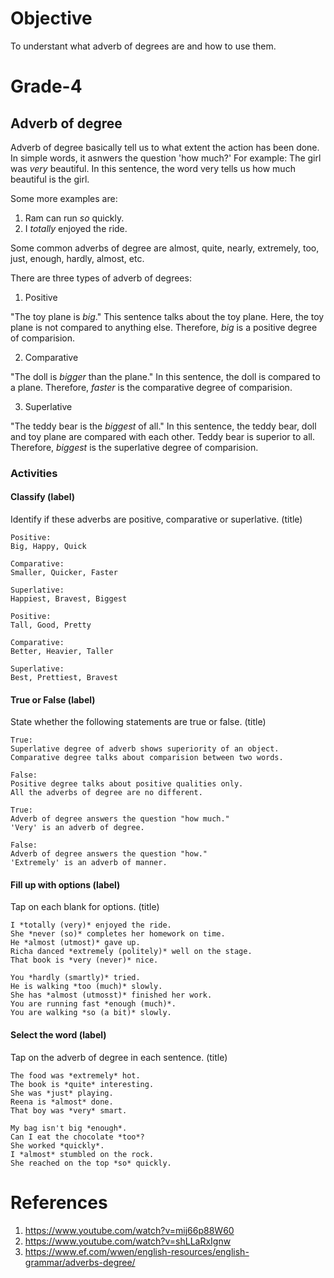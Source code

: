 # Objective

To understant what adverb of degrees are and how to use them.

# Grade-4

## Adverb of degree

Adverb of degree basically tell us to what extent the action has been done. In simple words, it asnwers the question 'how much?' For example:
The girl was *very* beautiful.
In this sentence, the word very tells us how much beautiful is the girl.

Some more examples are:
1. Ram can run *so* quickly.
2. I *totally* enjoyed the ride.

Some common adverbs of degree are almost, quite, nearly, extremely, too, just, enough, hardly, almost, etc.

There are three types of adverb of degrees:

1. Positive

"The toy plane is *big*."
This sentence talks about the toy plane. Here, the toy plane is not compared to anything else. Therefore, *big* is a positive degree of comparision.

2. Comparative

"The doll is *bigger* than the plane."
In this sentence, the doll is compared to a plane. Therefore, *faster* is the comparative degree of comparision.

3. Superlative

"The teddy bear is the *biggest* of all."
In this sentence, the teddy bear, doll and toy plane are compared with each other. Teddy bear is superior to all. Therefore, *biggest* is the superlative degree of comparision.

### Activities

#### Classify (label)

Identify if these adverbs are positive, comparative or superlative. (title)
```
Positive:
Big, Happy, Quick

Comparative:
Smaller, Quicker, Faster

Superlative:
Happiest, Bravest, Biggest
```

```
Positive:
Tall, Good, Pretty

Comparative:
Better, Heavier, Taller

Superlative:
Best, Prettiest, Bravest
```

#### True or False (label)

State whether the following statements are true or false. (title)
```
True:
Superlative degree of adverb shows superiority of an object.
Comparative degree talks about comparision between two words.

False:
Positive degree talks about positive qualities only.
All the adverbs of degree are no different.
```

```
True:
Adverb of degree answers the question "how much."
'Very' is an adverb of degree.

False:
Adverb of degree answers the question "how."
'Extremely' is an adverb of manner.
```

#### Fill up with options (label)

Tap on each blank for options. (title)
```
I *totally (very)* enjoyed the ride.
She *never (so)* completes her homework on time.
He *almost (utmost)* gave up.
Richa danced *extremely (politely)* well on the stage.
That book is *very (never)* nice.
```

```
You *hardly (smartly)* tried.
He is walking *too (much)* slowly.
She has *almost (utmosst)* finished her work.
You are running fast *enough (much)*.
You are walking *so (a bit)* slowly.
```

#### Select the word (label)

Tap on the adverb of degree in each sentence. (title)
```
The food was *extremely* hot.
The book is *quite* interesting.
She was *just* playing.
Reena is *almost* done.
That boy was *very* smart.
```

```
My bag isn't big *enough*.
Can I eat the chocolate *too*?
She worked *quickly*.
I *almost* stumbled on the rock.
She reached on the top *so* quickly.
```


# References

1. https://www.youtube.com/watch?v=mij66p88W60 
2. https://www.youtube.com/watch?v=shLLaRxIgnw
3. https://www.ef.com/wwen/english-resources/english-grammar/adverbs-degree/

